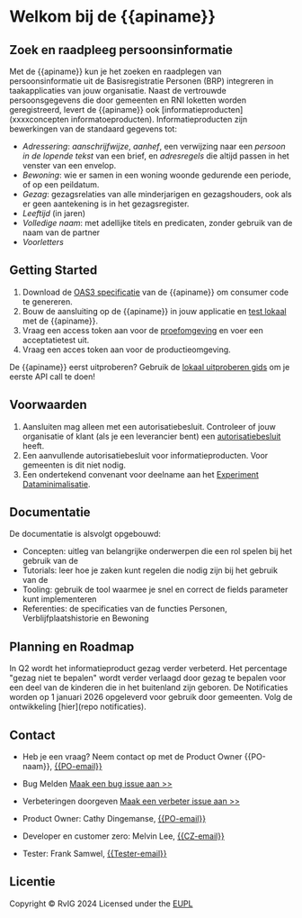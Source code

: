 # Welkom bij de {{apiname}}
## Zoek en raadpleeg persoonsinformatie

Met de {{apiname}} kun je het zoeken en raadplegen van persoonsinformatie uit de Basisregistratie Personen (BRP) integreren in taakapplicaties van jouw organisatie. Naast de vertrouwde persoonsgegevens die door gemeenten en RNI loketten worden geregistreerd, levert de {{apiname}} ook [informatieproducten](xxxxconcepten informatoeproducten). Informatieproducten zijn bewerkingen van de standaard gegevens tot:
- *Adressering*: *aanschrijfwijze*, *aanhef*, een verwijzing naar een *persoon in de lopende tekst* van een brief, en *adresregels* die altijd passen in het venster van een envelop.
- *Bewoning*: wie er samen in een woning woonde gedurende een periode, of op een peildatum.
- *Gezag*: gezagsrelaties van alle minderjarigen en gezagshouders, ook als er geen aantekening is in het gezagsregister.  
- *Leeftijd* (in jaren)
- *Volledige naam*: met adellijke titels en predicaten, zonder gebruik van de naam van de partner
- *Voorletters*
  
## Getting Started
1. Download de [OAS3 specificatie]({{mainBranchUrl}}/specificatie/genereervariant/openapi.yaml) van de {{apiname}} om consumer code te genereren.
2. Bouw de aansluiting op de {{apiname}} in jouw applicatie en [test lokaal](./how-tos/lokaal%20testen) met de {{apiname}}. 
3. Vraag een access token aan voor de [proefomgeving](xxxxx) en voer een acceptatietest uit.
4. Vraag een acces token aan voor de productieomgeving.

De {{apiname}} eerst uitproberen? Gebruik de [lokaal uitproberen gids](./how-tos/lokaal%20testen) om je eerste API call te doen!

## Voorwaarden
1. Aansluiten mag alleen met een autorisatiebesluit. Controleer of jouw organisatie of klant (als je een leverancier bent) een [autorisatiebesluit](https://publicaties.rvig.nl/Besluiten_en_modelautorisaties/Besluiten/BRP_besluiten) heeft. 
2. Een aanvullende autorisatiebesluit voor informatieproducten. Voor gemeenten is dit niet nodig.
3. Een ondertekend convenant voor deelname aan het [Experiment Dataminimalisatie](xxxxx).

## Documentatie
De documentatie is alsvolgt opgebouwd:

- Concepten: uitleg van belangrijke onderwerpen die een rol spelen bij het gebruik van de 
- Tutorials: leer hoe je zaken kunt regelen die nodig zijn bij het gebruik van de 
- Tooling: gebruik de tool waarmee je snel en correct de fields parameter kunt implementeren
- Referenties: de specificaties van de  functies Personen, Verblijfplaatshistorie en Bewoning

## Planning en Roadmap
In Q2 wordt het informatieproduct gezag verder verbeterd. Het percentage "gezag niet te bepalen" wordt verder verlaagd door gezag te bepalen voor een deel van de kinderen die in het buitenland zijn geboren. 
De  Notificaties worden op 1 januari 2026 opgeleverd voor gebruik door gemeenten. Volg de ontwikkeling [hier](repo notificaties). 

## Contact
* Heb je een vraag? Neem contact op met de Product Owner {{PO-naam}}, [{{PO-email}}](mailto:{{PO-email}}) 
* Bug Melden
  [Maak een bug issue aan >>](https://github.com/BRP-API/Haal-Centraal-BRP-bevragen/issues/new?assignees=&labels=bug&template=bug_report.md&title=)
* Verbeteringen doorgeven
  [Maak een verbeter issue aan >>](https://github.com/BRP-API/Haal-Centraal-BRP-bevragen/issues/new?assignees=&labels=enhancement&template=enhancement.md&title=)

* Product Owner: Cathy Dingemanse, [{{PO-email}}](mailto:{{PO-email}})
* Developer en customer zero: Melvin Lee, [{{CZ-email}}](mailto:{{CZ-email}})
* Tester: Frank Samwel, [{{Tester-email}}](mailto:{{Tester-email}})

## Licentie
Copyright &copy; RvIG 2024
Licensed under the [EUPL]({{mainBranchUrl}}/LICENCE.md)
